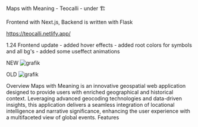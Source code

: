 Maps with Meaning - Teocalli - under 🏗️

Frontend with Next.js, Backend is written with Flask

https://teocalli.netlify.app/

1.24
Frontend update 
    - added hover effects
    - added root colors for symbols and all bg's
    - added some useffect animations

NEW
![grafik](https://github.com/Jesuslovesshiva/mapswithmeaning/assets/111922763/e9c7a8b1-1d6c-4056-98b8-ef9accdef6a0)

OLD
![grafik](https://github.com/Jesuslovesshiva/mapswithmeaning/assets/111922763/6f357f9d-ccb6-46cb-aeb9-ae8f9fe54107)

Overview
Maps with Meaning is an innovative geospatial web application designed to provide users with enriched geographical and historical context. Leveraging advanced geocoding technologies and data-driven insights, this application delivers a seamless integration of locational intelligence and narrative significance, enhancing the user experience with a multifaceted view of global events.
Features
